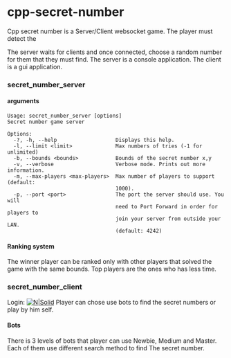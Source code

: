 # cpp-secret-number
Cpp secret number is a Server/Client websocket game. The player must detect the

The server waits for clients and once connected, choose a random number for them that they must find.
The server is a console application.
The client is a gui application.
### secret_number_server 
#### arguments

    Usage: secret_number_server [options]
    Secret number game server
    
    Options:
      -?, -h, --help                   Displays this help.
      -l, --limit <limit>              Max numbers of tries (-1 for unlimited)
      -b, --bounds <bounds>            Bounds of the secret number x,y
      -v, --verbose                    Verbose mode. Prints out more information.
      -m, --max-players <max-players>  Max number of players to support (default:
                                       1000).
      -p, --port <port>                The port the server should use. You will
                                       need to Port Forward in order for players to
                                       join your server from outside your LAN.
                                       (default: 4242)
#### Ranking system
The winner player can be ranked only with other players that solved the game with the same bounds. Top players are the ones who has less time.

### secret_number_client
Login:
[![N|Solid](https://github.com/abdalmoez/cpp-secret-number/blob/master/ss.png?raw=true)]()
Player can chose use bots to find the secret numbers or play by him self.
#### Bots
There is 3 levels of bots that player can use Newbie, Medium and Master. Each of them use different search method to find The secret number.

